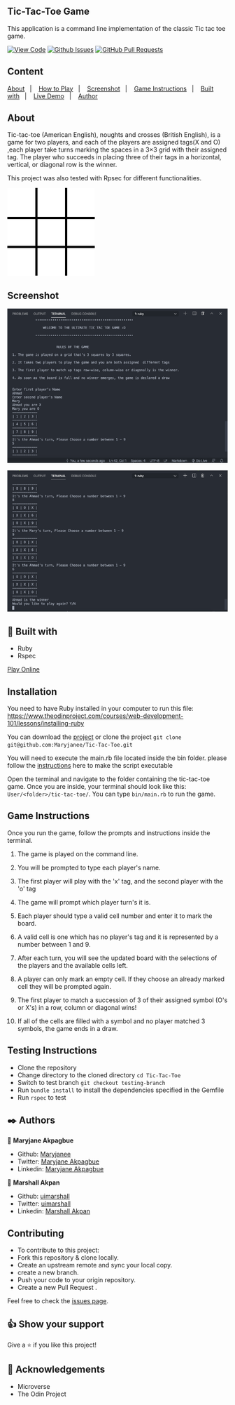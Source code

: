 ## Tic-Tac-Toe Game

This application is a command line implementation of the classic Tic tac toe game.

[![View Code](https://img.shields.io/badge/View%20-Code-green)](https://github.com/Maryjanee/Tic-Tac-Toe/tree/game-logic)
[![Github Issues](https://img.shields.io/badge/GitHub-Issues-orange)](https://github.com/Maryjanee/Tic-Tac-Toe/issues)
[![GitHub Pull Requests](https://img.shields.io/badge/GitHub-Pull%20Requests-blue)](https://github.com/Maryjanee/Tic-Tac-Toe/pulls)

## Content

<a text-align="center" href="#about">About</a>&nbsp;&nbsp;&nbsp;|&nbsp;&nbsp;&nbsp;
<a href="#how_to">How to Play</a>&nbsp;&nbsp;&nbsp;|&nbsp;&nbsp;&nbsp;
<a href="#screen">Screenshot</a>&nbsp;&nbsp;&nbsp;|&nbsp;&nbsp;&nbsp;
<a href="#ins">Game Instructions</a>&nbsp;&nbsp;&nbsp;|&nbsp;&nbsp;&nbsp;
<a href="#with">Built with</a>&nbsp;&nbsp;&nbsp;|&nbsp;&nbsp;&nbsp;
<a href="#ldl">Live Demo</a>&nbsp;&nbsp;&nbsp;|&nbsp;&nbsp;&nbsp;
<a href="#author">Author</a>

## About <a name = "about"></a>

Tic-tac-toe (American English), noughts and crosses (British English), is a game for two players, and each of the players are assigned tags(X and O) ,each player take turns marking the spaces in a 3×3 grid with their assigned tag. The player who succeeds in placing three of their tags in a horizontal, vertical, or diagonal row is the winner.

This project was also tested with Rpsec for different functionalities.

![X wins this game ](assets/tic-tac-toe.gif)

## Screenshot <a name = "screen"></a>

![screenshot](assets/Start.png)

![screenshot](assets/Win.png)

## 🔧 Built with<a name = "with"></a>

- Ruby
- Rspec

[Play Online](https://repl.it/@MaryjaneA/Tic-Tac-Toe#bin/main.rb)

## Installation

You need to have Ruby installed in your computer to run this file:
https://www.theodinproject.com/courses/web-development-101/lessons/installing-ruby

You can download the [project](https://github.com/Maryjanee/Tic-Tac-Toe) or clone the project `git clone git@github.com:Maryjanee/Tic-Tac-Toe.git`

You will need to execute the main.rb file located inside the bin folder. please follow the [instructions](https://commandercoriander.net/blog/2013/02/16/making-a-ruby-script-executable/) here to make the script executable

Open the terminal and navigate to the folder containing the tic-tac-toe game. Once you are inside, your terminal should look like this: `User/<folder>/tic-tac-toe/`. You can type `bin/main.rb` to run the game.

## Game Instructions

Once you run the game, follow the prompts and instructions inside the terminal.

1. The game is played on the command line.

2. You will be prompted to type each player's name.
3. The first player will play with the 'x' tag, and the second player with the 'o' tag
4. The game will prompt which player turn's it is.
5. Each player should type a valid cell number and enter it to mark the board.
6. A valid cell is one which has no player's tag and it is represented by a number between 1 and 9.
7. After each turn, you will see the updated board with the selections of the players and the available cells left.
8. A player can only mark an empty cell. If they choose an already marked cell they will be prompted again.
9. The first player to match a succession of 3 of their assigned symbol (O's or X's) in a row, column or diagonal wins!
10. If all of the cells are filled with a symbol and no player matched 3 symbols, the game ends in a draw.


## Testing Instructions

- Clone the repository
- Change directory to the cloned directory `cd Tic-Tac-Toe `
- Switch to test branch `git checkout testing-branch`
- Run `bundle install` to install the dependencies specified in the Gemfile
- Run `rspec` to test

## ✒️ Authors <a name = "author"></a>

👤 **Maryjane Akpagbue**

- Github: [Maryjanee](https://github.com/Maryjanee)
- Twitter: [Maryjane Akpagbue](https://twitter.com/alfredmaryjane)
- Linkedin: [Maryjane Akpagbue](https://www.linkedin.com/in/maryjane-akpagbue-1500b7173/)


👤 **Marshall Akpan**

- Github: [uimarshall](https://github.com/uimarshall)
- Twitter: [uimarshall](https://twitter.com/uimarshall)
- Linkedin: [Marshall Akpan](https://www.linkedin.com/in/marshall-akpan-19745526/)

## Contributing

- To contribute to this project:
- Fork this repository & clone locally.
- Create an upstream remote and sync your local copy.
- create a new branch.
- Push your code to your origin repository.
- Create a new Pull Request .

Feel free to check the [issues page](https://github.com/Maryjanee/Tic-Tac-Toe/issues).

## 👍 Show your support

Give a ⭐️ if you like this project!

## :clap: Acknowledgements

- Microverse
- The Odin Project
